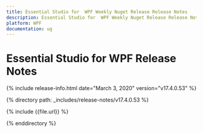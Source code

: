 ```yaml
---
title: Essential Studio for  WPF Weekly Nuget Release Release Notes  
description: Essential Studio for  WPF Weekly Nuget Release Release Notes  
platform: WPF
documentation: ug
---
```


# Essential Studio for  WPF  Release Notes  

{% include release-info.html date="March 3, 2020"  version="v17.4.0.53" %} 


{% directory path: _includes/release-notes/v17.4.0.53 %}

{% include {{file.url}} %}

{% enddirectory %}